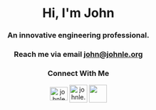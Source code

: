 <h1 align="center">Hi, I'm John</h1>
<h3 align="center">An innovative engineering professional.</h3>
<h3 align="center">Reach me via email <a href="mailto:john@johnle.org">john@johnle.org</a></h3>

<h3 align="center">Connect With Me</h3>
<p align="center">
<a href="https://linkedin.com/in/johnle" target="blank"><img align="center" src="https://raw.githubusercontent.com/rahuldkjain/github-profile-readme-generator/master/src/images/icons/Social/linked-in-alt.svg" alt="johnle" height="30" width="40" /></a>
<a href="https://johnle.org/"><img align="center" src="https://raw.githubusercontent.com/9-5/Private/main/131-1312432_website-logo-png-transparent-background-image-black-logo.png?token=GHSAT0AAAAAACJZECG3YXFVZMW6QOYHNTZGZLGGI6A" alt="johnle.org" height="40" width="40" /></a>
<a href="https://github.com/9-5/"><img align="center" src="https://github.githubassets.com/assets/GitHub-Mark-ea2971cee799.png" height="40" width="40" /></a>
</p>
